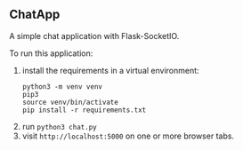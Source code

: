 ChatApp
-------------------

A simple chat application with Flask-SocketIO.

To run this application:

1. install the requirements in a virtual environment:
    ```
    python3 -m venv venv
    pip3 
    source venv/bin/activate
    pip install -r requirements.txt
    ```
2. run `python3 chat.py` 
3. visit `http://localhost:5000` on one or more browser tabs.